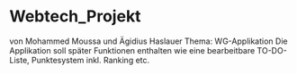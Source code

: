 # Webtech_Projekt
von Mohammed Moussa und Ägidius Haslauer
Thema: WG-Applikation
Die Applikation soll später Funktionen enthalten wie eine bearbeitbare TO-DO-Liste, Punktesystem inkl. Ranking etc.
